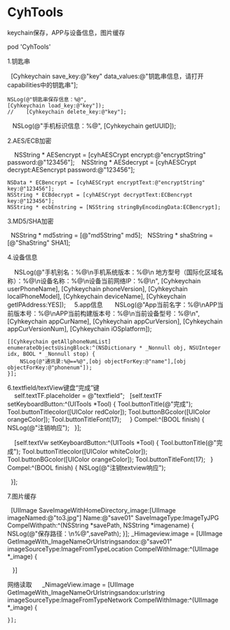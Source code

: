 # CyhTools
keychain保存，APP与设备信息，图片缓存

pod 'CyhTools'

1.钥匙串

    [Cyhkeychain save_key:@"key" data_values:@"钥匙串信息，请打开capabilities中的钥匙串"];

    NSLog(@"钥匙串保存信息：%@",
    [Cyhkeychain load_key:@"key"]);
    //    [Cyhkeychain delete_key:@"key"];
    NSLog(@"手机标识信息：%@",
    [Cyhkeychain getUUID]);
    
2.AES/ECB加密

     NSString * AESencrypt = [cyhAESCrypt encrypt:@"encryptString" password:@"123456"];
     NSString * AESdecrypt = [cyhAESCrypt decrypt:AESencrypt password:@"123456"];
     
    NSData * ECBencrypt = [cyhAESCrypt encryptText:@"encryptString" key:@"123456"];
    NSString * ECBdecrypt = [cyhAESCrypt decryptText:ECBencrypt key:@"123456"];
    NSString * ecbEnstring = [NSString stringByEncodingData:ECBencrypt];  
    
 3.MD5/SHA加密
 
     NSString * md5string = [@"md5String" md5];
     NSString * shaString = [@"ShaString" SHA1];

4.设备信息
 
     NSLog(@"手机别名：%@\n手机系统版本：%@\n 地方型号（国际化区域名称）：%@\n设备名称：%@\n设备当前网络IP：%@\n",
     [Cyhkeychain userPhoneName],
     [Cyhkeychain phoneVersion],
     [Cyhkeychain localPhoneModel],
     [Cyhkeychain deviceName],
     [Cyhkeychain getIPAddress:YES]); 
     
5.app信息
   
     NSLog(@"App当前名字：%@\nAPP当前版本号：%@\nAPP当前构建版本号：%@\n当前设备型号：%@\n",
     [Cyhkeychain appCurName],
     [Cyhkeychain appCurVersion],
     [Cyhkeychain appCurVersionNum],
     [Cyhkeychain iOSplatform]);
    
    [[Cyhkeychain getAllphoneNumList] enumerateObjectsUsingBlock:^(NSDictionary * _Nonnull obj, NSUInteger idx, BOOL * _Nonnull stop) {
        NSLog(@"通讯录:%@==%@",[obj objectForKey:@"name"],[obj objectForKey:@"phonenum"]);
    }];
 
 6.textfield/textView键盘“完成”键
    
     self.textTF.placeholder = @"textfield";
     [self.textTF setKeyboardButton:^(UITools *Tool) {
        Tool.buttonTitle(@"完成");
        Tool.buttonTitlecolor([UIColor redColor]);
        Tool.buttonBGcolor([UIColor orangeColor]);
        Tool.buttonTitleFont(17);
      } Compel:^(BOOL finish) {
        NSLog(@"注销响应");
     }];
   
    
     [self.textVw setKeyboardButton:^(UITools *Tool) {
        Tool.buttonTitle(@"完成");
        Tool.buttonTitlecolor([UIColor whiteColor]);
        Tool.buttonBGcolor([UIColor orangeColor]);
        Tool.buttonTitleFont(17);
     } Compel:^(BOOL finish) {
        NSLog(@"注销textview响应");
        
     }]; 
   

7.图片缓存

     [UIImage SaveImageWithHomeDirectory_image:[UIImage imageNamed:@"to3.jpg"] Name:@"save01" SaveImageType:ImageTyJPG CompelWithpath:^(NSString *savePath, NSString *imagename) {
        NSLog(@"保存路径：\n%@",savePath);
    }];
    _Himageview.image = [UIImage GetImageWith_ImageNameOrUrlstringsandox:@"save01" imageSourceType:ImageFromTypeLocation CompelWithImage:^(UIImage *_image) {
        
    }]
    
网络读取
   
    _NimageView.image = [UIImage GetImageWith_ImageNameOrUrlstringsandox:urlstring imageSourceType:ImageFromTypeNetwork CompelWithImage:^(UIImage *_image) {
        
    }];
 
 
   
   
    
